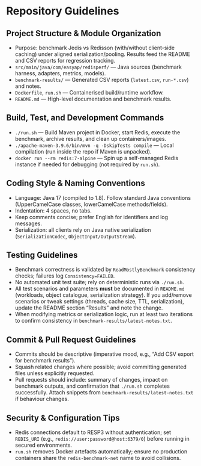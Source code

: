 # Repository Guidelines

## Project Structure & Module Organization
- Purpose: benchmark Jedis vs Redisson (with/without client-side caching) under aligned serialization/pooling. Results feed the README and CSV reports for regression tracking.
- `src/main/java/com/easyap/redisperf/` — Java sources (benchmark harness, adapters, metrics, models).
- `benchmark-results/` — Generated CSV reports (`latest.csv`, `run-*.csv`) and notes.
- `Dockerfile`, `run.sh` — Containerised build/runtime workflow.
- `README.md` — High-level documentation and benchmark results.

## Build, Test, and Development Commands
- `./run.sh` — Build Maven project in Docker, start Redis, execute the benchmark, archive results, and clean up containers/images.
- `./apache-maven-3.9.6/bin/mvn -q -DskipTests compile` — Local compilation (run inside the repo if Maven is unpacked).
- `docker run --rm redis:7-alpine` — Spin up a self-managed Redis instance if needed for debugging (not required by `run.sh`).

## Coding Style & Naming Conventions
- Language: Java 17 (compiled to 1.8). Follow standard Java conventions (UpperCamelCase classes, lowerCamelCase methods/fields).
- Indentation: 4 spaces, no tabs.
- Keep comments concise; prefer English for identifiers and log messages.
- Serialization: all clients rely on Java native serialization (`SerializationCodec`, `ObjectInput/OutputStream`).

## Testing Guidelines
- Benchmark correctness is validated by `ReadMostlyBenchmark` consistency checks; failures log `Consistency=FAILED`.
- No automated unit test suite; rely on deterministic runs via `./run.sh`.
- All test scenarios and parameters **must** be documented in `README.md` (workloads, object catalogue, serialization strategy). If you add/remove scenarios or tweak settings (threads, cache size, TTL, serialization), update the README section “Results” and note the change.
- When modifying metrics or serialization logic, run at least two iterations to confirm consistency in `benchmark-results/latest-notes.txt`.

## Commit & Pull Request Guidelines
- Commits should be descriptive (imperative mood, e.g., “Add CSV export for benchmark results”).
- Squash related changes where possible; avoid committing generated files unless explicitly requested.
- Pull requests should include: summary of changes, impact on benchmark outputs, and confirmation that `./run.sh` completes successfully. Attach snippets from `benchmark-results/latest-notes.txt` if behaviour changes.

## Security & Configuration Tips
- Redis connections default to RESP3 without authentication; set `REDIS_URI` (e.g., `redis://user:password@host:6379/0`) before running in secured environments.
- `run.sh` removes Docker artefacts automatically; ensure no production containers share the `redis-benchmark-net` name to avoid collisions.
